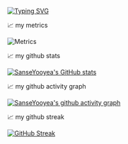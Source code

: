 [![Typing SVG](https://readme-typing-svg.demolab.com/?lines=一杯茶一支烟;咸鱼摆烂又一天)](https://git.io/typing-svg)

📈 my metrics

![Metrics](https://metrics.lecoq.io/SanseYooyea?template=classic&isocalendar=1&languages=1&lines=1&habits=1&followup=1&calendar=1&achievements=1&activity=1&projects=1&code=1&traffic=1&introduction=1&support=1&base=header%2C%20activity%2C%20community%2C%20repositories%2C%20metadata&base.indepth=false&base.hireable=false&base.skip=false&isocalendar=false&isocalendar.duration=full-year&languages=false&languages.ignored=HTML%2C%20CSS&languages.limit=8&languages.threshold=0%25&languages.other=false&languages.colors=github&languages.sections=most-used&languages.indepth=false&languages.analysis.timeout=15&languages.analysis.timeout.repositories=7.5&languages.categories=markup%2C%20programming&languages.recent.categories=markup%2C%20programming&languages.recent.load=300&languages.recent.days=14&lines=false&lines.sections=base&lines.repositories.limit=4&lines.history.limit=1&habits=false&habits.from=200&habits.days=14&habits.facts=true&habits.charts=false&habits.charts.type=classic&habits.trim=false&habits.languages.limit=8&habits.languages.threshold=0%25&followup=false&followup.sections=repositories&followup.indepth=false&followup.archived=true&calendar=false&calendar.limit=1&achievements=false&achievements.threshold=C&achievements.secrets=true&achievements.display=detailed&achievements.limit=0&activity=false&activity.limit=5&activity.load=300&activity.days=14&activity.visibility=all&activity.timestamps=false&activity.filter=all&traffic=false&code=false&code.lines=12&code.load=400&code.days=3&code.visibility=public&projects=false&projects.limit=4&projects.descriptions=false&introduction=false&introduction.title=true&support=false&config.timezone=Asia%2FShanghai)

📈 my github stats

[![SanseYooyea's GitHub stats](https://github-readme-stats.vercel.app/api?username=SanseYooyea)](https://github.com/anuraghazra/github-readme-stats)

📈 my github activity graph

[![SanseYooyea's github activity graph](https://github-readme-activity-graph.vercel.app/graph?username=SanseYooyea&theme=dracula)](https://github.com/ashutosh00710/github-readme-activity-graph)

📈 my github streak

[![GitHub Streak](https://streak-stats.demolab.com/?user=SanseYooyea)](https://git.io/streak-stats)
